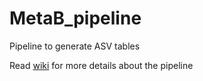 # MetaB_pipeline

Pipeline to generate ASV tables

Read [wiki](https://github.com/benalric/MetaB_pipeline/wiki) for more details about the pipeline
